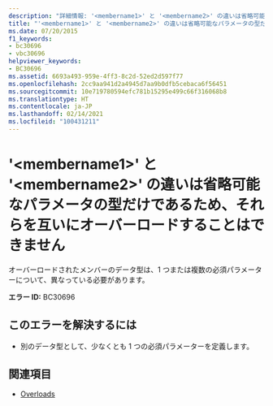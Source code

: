 ```yaml
---
description: "詳細情報: '<membername1>' と '<membername2>' の違いは省略可能なパラメータの型だけであるため、それらを互いにオーバーロードすることはできません"
title: "'<membername1>' と '<membername2>' の違いは省略可能なパラメータの型だけであるため、それらを互いにオーバーロードすることはできません"
ms.date: 07/20/2015
f1_keywords:
- bc30696
- vbc30696
helpviewer_keywords:
- BC30696
ms.assetid: 6693a493-959e-4ff3-8c2d-52ed2d597f77
ms.openlocfilehash: 2cc9aa941d2a4945d7aa9b0dfb5cebaca6f56451
ms.sourcegitcommit: 10e719780594efc781b15295e499c66f316068b8
ms.translationtype: HT
ms.contentlocale: ja-JP
ms.lasthandoff: 02/14/2021
ms.locfileid: "100431211"
---
```

# <a name="membername1-and-membername2-cannot-overload-each-other-because-they-differ-only-by-the-types-of-optional-parameters"></a>'\<membername1>' と '\<membername2>' の違いは省略可能なパラメータの型だけであるため、それらを互いにオーバーロードすることはできません

オーバーロードされたメンバーのデータ型は、1 つまたは複数の必須パラメーターについて、異なっている必要があります。  
  
 **エラー ID:** BC30696  
  
## <a name="to-correct-this-error"></a>このエラーを解決するには  
  
- 別のデータ型として、少なくとも 1 つの必須パラメーターを定義します。  
  
## <a name="see-also"></a>関連項目

- [Overloads](../language-reference/modifiers/overloads.md)
